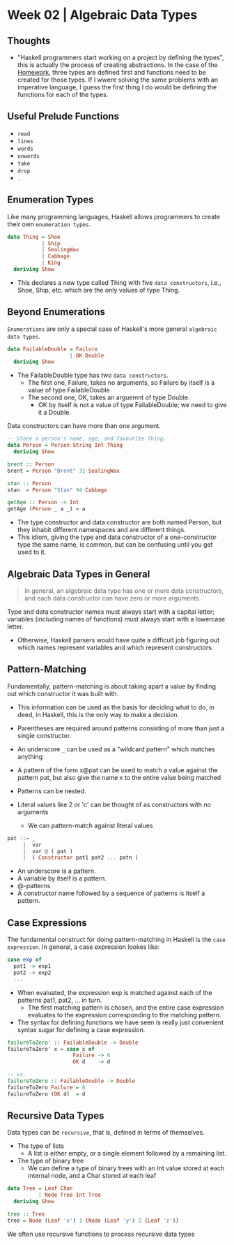 # Week 02 | Algebraic Data Types

## Thoughts

- "Haskell programmers start working on a project by defining the types", this is actually the process of creating abstractions. In the case of the [Homework](./02-ADTs.pdf), three types are defined first and functions need to be created for those types. If I wwere solving the same problems with an imperative language, I guess the first thing I do would be defining the functions for each of the types. 

## Useful Prelude Functions

- `read`
- `lines`
- `words`
- `unwords`
- `take`
- `drop`
- `.`

## Enumeration Types
Like many programming languages, Haskell allows programmers to create their own `enumeration types`. 

```Haskell
data Thing = Shoe 
           | Ship 
           | SealingWax 
           | Cabbage 
           | King
  deriving Show
```
- This declares a new type called Thing with five `data constructors`, i.e., Shoe, Ship, etc. which are the only values of type Thing. 

## Beyond Enumerations

`Enumerations` are only a special case of Haskell's more general `algebraic data types`. 

```Haskell
data FailableDouble = Failure
                    | OK Double
  deriving Show
```
- The FailableDouble type has two `data constructors`. 
  - The first one, Failure, takes no arguments, so Failure by itself is a value of type FailableDouble
  - The second one, OK, takes an arguemnt of type Double. 
    - OK by itself is not a value of type FailableDouble; we need to give it a Double. 

Data constructors can have more than one argument. 

```Haskell
-- Store a person's name, age, and favourite Thing.
data Person = Person String Int Thing
  deriving Show

brent :: Person
brent = Person "Brent" 31 SealingWax

stan :: Person
stan  = Person "Stan" 94 Cabbage

getAge :: Person -> Int
getAge (Person _ a _) = a
```
- The type constructor and data constructor are both named Person, but they inhabit different namespaces and are different things. 
- This idiom, giving the type and data constructor of a one-constructor type the same name, is common, but can be confusing until you get used to it. 


## Algebraic Data Types in General

> In general, an algebraic data type has one or more data constructors, and each data constructor can have zero or more arguments. 

Type and data constructor names must always start with a capital letter; variables (including names of functions) must always start with a lowercase letter. 

- Otherwise, Haskell parsers would have quite a difficult job figuring out which names represent variables and which represent constructors. 

## Pattern-Matching
Fundamentally, pattern-matching is about taking apart a value by finding out which constructor it was built with. 
- This information can be used as the basis for deciding what to do, in deed, in Haskell, this is the only way to make a decision. 

- Parentheses are required around patterns consisting of more than just a single constructor. 
- An underscore `_` can be used as a "wildcard pattern" which matches anything
- A pattern of the form x@pat can be used to match a value against the pattern pat, but also give the name x to the entire value being matched
- Patterns can be nested. 
- Literal values like 2 or 'c' can be thought of as constructors with no arguments
  - We can pattern-match against literal values

```Haskell
pat ::= _
     |  var
     |  var @ ( pat )
     |  ( Constructor pat1 pat2 ... patn )
```
- An underscore is a pattern. 
- A variable by itself is a pattern.
- @-patterns
- A constructor name followed by a sequence of patterns is itself a pattern.


## Case Expressions
The fundamental construct for doing pattern-matching in Haskell is the `case expression`. 
In general, a case expression lookes like:

```Haskell
case exp of
  pat1 -> exp1
  pat2 -> exp2
  ...
```
- When evaluated, the expression exp is matched against each of the patterns pat1, pat2, ... in turn. 
  - The first matching pattern is chosen, and the entire case expression evaluates to the expression corresponding to the matching pattern. 
- The syntax for defining functions we have seen is really just convenient syntax sugar for defining a case expression. 

```Haskell
failureToZero' :: FailableDouble -> Double
failureToZero' x = case x of
                     Failure -> 0
                     OK d    -> d

-- vs. 
failureToZero :: FailableDouble -> Double
failureToZero Failure = 0
failureToZero (OK d)  = d
```                     


## Recursive Data Types
Data types can be `recursive`, that is, defined in terms of themselves. 
- The type of lists
  - A list is either empty, or a single element followed by a remaining list. 
- The type of binary tree
  - We can define a type of binary trees with an Int value stored at each internal node, and a Char stored at each leaf

```Haskell
data Tree = Leaf Char
          | Node Tree Int Tree
  deriving Show

tree :: Tree
tree = Node (Leaf 'x') 1 (Node (Leaf 'y') 2 (Leaf 'z'))
```

We often use recursive functions to process recursive data types
  
